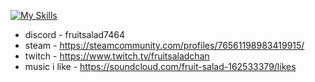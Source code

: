 [![My Skills](https://skillicons.dev/icons?i=arch,python,bash,docker,neovim,linux)](https://skillicons.dev)

- discord - fruitsalad7464
- steam - https://steamcommunity.com/profiles/76561198983419915/
- twitch - https://www.twitch.tv/fruitsaladchan
- music i like - https://soundcloud.com/fruit-salad-162533379/likes
